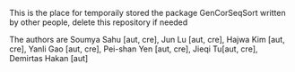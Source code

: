 This is the place for temporaily stored the package GenCorSeqSort written by other people, delete this repository if needed


The authors are Soumya Sahu [aut, cre], Jun Lu [aut, cre], Hajwa Kim [aut, cre], Yanli Gao [aut, cre], Pei-shan Yen [aut, cre], Jieqi Tu[aut, cre], Demirtas Hakan [aut]

